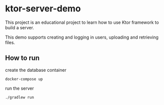 # ktor-server-demo
This project is an educational project to learn how to use Ktor framework to build a server.

This demo supports creating and logging in users, uploading and retrieving files.

## How to run
create the database container
```
docker-compose up
```
run the server
```bash
./gradlew run
```